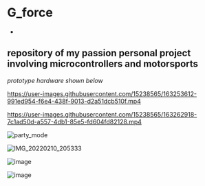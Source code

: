 # G_force
-
## repository of my passion personal project involving microcontrollers and motorsports

*prototype hardware shown below*


https://user-images.githubusercontent.com/15238565/163253612-991ed954-f6e4-438f-9013-d2a51dcb510f.mp4



https://user-images.githubusercontent.com/15238565/163262918-7c1ad50d-a557-4db1-85e5-fd604fd82128.mp4



![party_mode](https://user-images.githubusercontent.com/15238565/161186070-4aa78e2f-fee7-4fa3-a546-1355863cc10d.gif)




![IMG_20220210_205333](https://user-images.githubusercontent.com/15238565/161184330-d0e52e1b-9fe0-4f9d-ba33-4c6a533f282b.jpg)

![image](https://user-images.githubusercontent.com/15238565/163488613-ce0fa6c1-1f48-4058-8d25-08c9e6e8b0bc.png)

![image](https://user-images.githubusercontent.com/15238565/163489065-c497ae97-4332-4c49-809c-80c2d04b8a0a.png)
